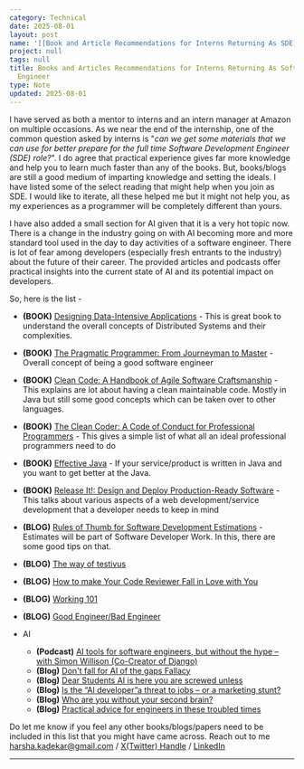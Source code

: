 ```yaml
---
category: Technical
date: 2025-08-01
layout: post
name: '[[Book and Article Recommendations for Interns Returning As SDE]]'
project: null
tags: null
title: Books and Articles Recommendations for Interns Returning As Software Development
  Engineer
type: Note
updated: 2025-08-01
---
```


I have served as both a mentor to interns and an intern manager at Amazon on multiple occasions. As we near the end of the internship, one of the common question asked by interns is "*can we get some materials that we can use for better prepare for the full time Software Development Engineer (SDE) role?*". I do agree that practical experience gives far more knowledge and help you to learn much faster than any of the books. But, books/blogs are still a good medium of imparting knowledge and setting the ideals. I have listed some of the select reading that might help when you join as SDE. I would like to iterate, all these helped me but it might not help you, as my experiences as a programmer will be completely different than yours. 

I have also added a small section for AI given that it is a very hot topic now. There is a change in the industry going on with AI becoming more and more standard tool used in the day to day activities of a software engineer. There is lot of fear among developers (especially fresh entrants to the industry) about the future of their career. The provided articles and podcasts offer practical insights into the current state of AI and its potential impact on developers. 

So, here is the list - 
- **(BOOK)** [Designing Data-Intensive Applications](https://www.goodreads.com/book/show/23463279-designing-data-intensive-applications) - This is great book to understand the overall concepts of Distributed Systems and their complexities.
- **(BOOK)** [The Pragmatic Programmer: From Journeyman to Master](https://www.goodreads.com/book/show/4099.The_Pragmatic_Programmer) - Overall concept of being a good software engineer
- **(BOOK)** [Clean Code: A Handbook of Agile Software Craftsmanship](https://www.goodreads.com/book/show/3735293-clean-code) - This explains are lot about having a clean maintainable code. Mostly in Java but still some good concepts which can be taken over to other languages.
- **(BOOK)** [The Clean Coder: A Code of Conduct for Professional Programmers](https://www.goodreads.com/book/show/10284614-the-clean-coder) - This gives a simple list of what all an ideal professional programmers need to do
- **(BOOK)** [Effective Java](https://www.goodreads.com/book/show/34927404-effective-java) - If your service/product is written in Java and you want to get better at the Java.
- **(BOOK)** [Release It!: Design and Deploy Production-Ready Software](https://www.goodreads.com/book/show/1069827.Release_It_) - This talks about various aspects of a web development/service development that a developer needs to keep in mind
- **(BLOG)** [Rules of Thumb for Software Development Estimations](https://vadimkravcenko.com/shorts/project-estimates/) - Estimates will be part of Software Developer Work. In this, there are some good tips on that.
- **(BLOG)** [The way of testivus](http://www.agitar.com/downloads/TheWayOfTestivus.pdf)
- **(BLOG)** [How to make Your Code Reviewer Fall in Love with You](https://mtlynch.io/code-review-love/)
- **(BLOG)** [Working 101](https://j11g.com/2020/09/30/working-101/)
- **(BLOG)** [Good Engineer/Bad Engineer](https://terriblesoftware.org/2025/06/13/good-engineer-bad-engineer/)


- AI
	- **(Podcast)** [AI tools for software engineers, but without the hype – with Simon Willison (Co-Creator of Django)](https://www.youtube.com/watch?v=uRuLgar5XZw)
	- **(Blog)** [Don't fall for AI of the gaps Fallacy](https://deepgains.substack.com/p/dont-fall-for-ai-of-the-gaps-fallacy)
	- **(Blog)** [Dear Students AI is here you are screwed unless](https://ghuntley.com/screwed/)
	- **(Blog)** [Is the “AI developer”a threat to jobs – or a marketing stunt?](https://blog.pragmaticengineer.com/ai-developer-marketing-stunt/)
	- **(Blog)** [Who are you without your second brain?](https://parthchoudhury.com/2025/07/21/who-are-you-without-your-second-brain/)
	- **(Blog)** [Practical advice for engineers in these troubled times](https://www.seangoedecke.com/in-these-troubled-times/)

Do let me know if you feel any other books/blogs/papers need to be included in this list that you might have came across. Reach out to me harsha.kadekar@gmail.com / [X(Twitter) Handle](https://twitter.com/kadekarHarsha) / [LinkedIn](https://www.linkedin.com/in/harshakadekar) 


---